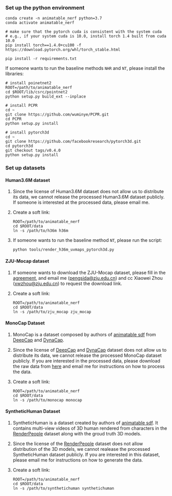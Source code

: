 ### Set up the python environment

```shell
conda create -n animatable_nerf python=3.7
conda activate animatable_nerf

# make sure that the pytorch cuda is consistent with the system cuda
# e.g., if your system cuda is 10.0, install torch 1.4 built from cuda 10.0
pip install torch==1.4.0+cu100 -f https://download.pytorch.org/whl/torch_stable.html

pip install -r requirements.txt
```

If someone wants to run the baseline methods `NHR` and `NT`, please install the libraries:

```shell
# install poinetnet2
ROOT=/path/to/animatable_nerf
cd $ROOT/lib/csrc/pointnet2
python setup.py build_ext --inplace

# install PCPR
cd ~
git clone https://github.com/wuminye/PCPR.git
cd PCPR
python setup.py install

# install pytorch3d
cd ~
git clone https://github.com/facebookresearch/pytorch3d.git
cd pytorch3d
git checkout tags/v0.4.0
python setup.py install
```

### Set up datasets

#### Human3.6M dataset

1. Since the license of Human3.6M dataset does not allow us to distribute its data, we cannot release the processed Human3.6M dataset publicly. If someone is interested at the processed data, please email me.
2. Create a soft link:

    ```shell
    ROOT=/path/to/animatable_nerf
    cd $ROOT/data
    ln -s /path/to/h36m h36m
    ```

3. If someone wants to run the baseline method `NT`, please run the script:

    ```shell
    python tools/render_h36m_uvmaps_pytorch3d.py
    ```

#### ZJU-Mocap dataset

1. If someone wants to download the ZJU-Mocap dataset, please fill in the [agreement](https://zjueducn-my.sharepoint.com/:b:/g/personal/pengsida_zju_edu_cn/EbeMCvja4VNJmgi79dASTo8ByeNm3xdCPetBlHW3aeE6gQ?e=pH8pjX), and email me (pengsida@zju.edu.cn) and cc Xiaowei Zhou (xwzhou@zju.edu.cn) to request the download link.
2. Create a soft link:

    ```
    ROOT=/path/to/animatable_nerf
    cd $ROOT/data
    ln -s /path/to/zju_mocap zju_mocap
    ```

#### MonoCap Dataset

1. MonoCap is a dataset composed by authors of [animatable sdf](https://zju3dv.github.io/animatable_sdf/) from [DeepCap](https://people.mpi-inf.mpg.de/~mhaberma/projects/2020-cvpr-deepcap/) and [DynaCap](https://people.mpi-inf.mpg.de/~mhaberma/projects/2021-ddc/).
2. Since the license of [DeepCap](https://people.mpi-inf.mpg.de/~mhaberma/projects/2020-cvpr-deepcap/) and [DynaCap](https://people.mpi-inf.mpg.de/~mhaberma/projects/2021-ddc/) dataset does not allow us to distribute its data, we cannot release the processed MonoCap dataset publicly. If you are interested in the processed data, please download the raw data from [here](https://gvv-assets.mpi-inf.mpg.de/) and email me for instructions on how to process the data.
3. Create a soft link:

    ```shell
    ROOT=/path/to/animatable_nerf
    cd $ROOT/data
    ln -s /path/to/monocap monocap
    ```

#### SyntheticHuman Dataset

1. SyntheticHuman is a dataset created by authors of [animatable sdf](https://zju3dv.github.io/animatable_sdf/). It contains multi-view videos of 3D human rendered from characters in the [RenderPeople](https://renderpeople.com/) dataset along with the groud truth 3D models.
2. Since the license of the [RenderPeople](https://renderpeople.com/) dataset does not allow distribution of the 3D models, we cannot realease the processed SyntheticHuman dataset publicly. If you are interested in this dataset, please email me for instructions on how to generate the data.
3. Create a soft link:

    ```shell
    ROOT=/path/to/animatable_nerf
    cd $ROOT/data
    ln -s /path/to/synthetichuman synthetichuman
    ```
